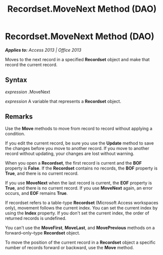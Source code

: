 ﻿---
title: Recordset.MoveNext Method (DAO)
TOCTitle: MoveNext Method
ms:assetid: 0a1315cf-92f8-b8ef-1542-081e8c2d5be0
ms:mtpsurl: https://msdn.microsoft.com/en-us/library/Ff845090(v=office.15)
ms:contentKeyID: 48543142
ms.date: 09/18/2015
mtps_version: v=office.15
---

# Recordset.MoveNext Method (DAO)


_**Applies to:** Access 2013 | Office 2013_

Moves to the next record in a specified **Recordset** object and make that record the current record.

## Syntax

*expression* .MoveNext

*expression* A variable that represents a **Recordset** object.

## Remarks

Use the **Move** methods to move from record to record without applying a condition.

If you edit the current record, be sure you use the **Update** method to save the changes before you move to another record. If you move to another record without updating, your changes are lost without warning.

When you open a **Recordset**, the first record is current and the **BOF** property is **False**. If the **Recordset** contains no records, the **BOF** property is **True**, and there is no current record.

If you use **MoveNext** when the last record is current, the **EOF** property is **True**, and there is no current record. If you use **MoveNext** again, an error occurs, and **EOF** remains **True**.

If recordset refers to a table-type **Recordset** (Microsoft Access workspaces only), movement follows the current index. You can set the current index by using the **Index** property. If you don't set the current index, the order of returned records is undefined.

You can't use the **MoveFirst**, **MoveLast**, and **MovePrevious** methods on a forward–only–type **Recordset** object.

To move the position of the current record in a **Recordset** object a specific number of records forward or backward, use the **Move** method.

